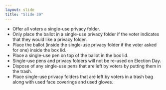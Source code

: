 ```yaml
---
layout: slide
title: "Slide 39"
---
```


- Offer all voters a single-use privacy folder.
- Only place the ballot in a single-use privacy folder if the voter indicates that they would like a privacy folder.
- Place the ballot (inside the single-use privacy folder if the voter asked for one) inside the box lid.
- Place a single-use pen on top of the ballot in the box lid.
- Single-use pens and privacy folders will not be re-used on Election Day.
- Dispose of any single-use pens that are left by voters by putting them in the trash.
- Place single-use privacy folders that are left by voters in a trash bag along with used face coverings and used gloves.